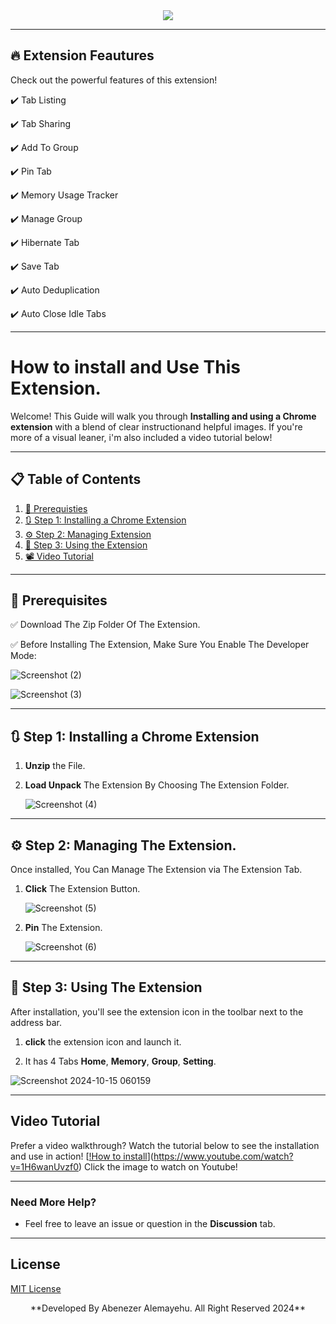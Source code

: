 <div align="center">
  <img src="https://github.com/user-attachments/assets/347468ac-1a79-49e9-b2b8-51bf3168f91b">
</div>

---

## 🔥 Extension Feautures

Check out the powerful features of this extension!

✔️ Tab Listing 

✔️ Tab Sharing 

✔️ Add To Group

✔️ Pin Tab 

✔️ Memory Usage Tracker

✔️ Manage Group

✔️ Hibernate Tab

✔️ Save Tab

✔️ Auto Deduplication 

✔️ Auto Close Idle Tabs

---

# How to install and Use This Extension.

Welcome! This Guide will walk you through **Installing and using a Chrome extension** with a blend of clear instructionand helpful images. If you're more of a visual leaner, i'm also included a video tutorial below!

---

## 📋 Table of Contents
1. [🔧 Prerequisties](#prerequisites)
2. [🔃 Step 1: Installing a Chrome Extension](#step-1-installing-a-chrome-extension)
3. [⚙️ Step 2: Managing Extension](#step-2-managing-extension)
4. [🚀 Step 3: Using the Extension](#step-3-using-the-extension)
5. [📽️ Video Tutorial](#video-tutorial)


---

## 🔧 Prerequisites

✅ Download The Zip Folder Of The Extension.

✅ Before Installing The Extension, Make Sure You Enable The Developer Mode:

![Screenshot (2)](https://github.com/user-attachments/assets/5774e762-2ee4-4b36-bdc8-e6a05ed70ede)

![Screenshot (3)](https://github.com/user-attachments/assets/38252c27-16c6-48df-848a-1187da78a7a6)


---

## 🔃 Step 1: Installing a Chrome Extension

1. **Unzip** the File.
  
2. **Load Unpack** The Extension By Choosing The Extension Folder.
   
   ![Screenshot (4)](https://github.com/user-attachments/assets/ce4ded1b-4986-43b5-8a11-644f9b35a7c8)


---

## ⚙️ Step 2: Managing The Extension.
Once installed, You Can Manage The Extension via The Extension Tab.

1. **Click** The Extension Button.
   
   ![Screenshot (5)](https://github.com/user-attachments/assets/9bc90c61-1851-48e9-91b2-31e040dd85b2)

2. **Pin** The Extension.
   
   ![Screenshot (6)](https://github.com/user-attachments/assets/be39c28e-f221-4a51-9911-a441124c2423)

---

## 🚀 Step 3: Using The Extension
After installation, you'll see the extension icon in the toolbar next to the address bar.

1. **click** the extension icon and launch it.

2. It has 4 Tabs **Home**, **Memory**, **Group**, **Setting**.
   
  ![Screenshot 2024-10-15 060159](https://github.com/user-attachments/assets/1c9328d6-a014-4728-aeaa-2d4a5a75404a)


---

## Video Tutorial
Prefer a video walkthrough? Watch the tutorial below to see the installation and use in action!
[[!How to install](https://img.youtube.com/vi/1H6wanUvzf0/maxresdefault.jpg)](https://www.youtube.com/watch?v=1H6wanUvzf0)
Click the image to watch on Youtube!

---

### Need More Help?

- Feel free to leave an issue or question in the **Discussion** tab.

---

## License

[MIT License](https://opensource.org/licenses/MIT)

<div align="center">
  **Developed By Abenezer Alemayehu. All Right Reserved 2024**
</div>
